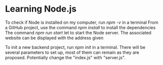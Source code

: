 # Learning Node.js

To check if Node is installed on my computer, run *npm -v* in a terminal
From a GitHub project, use the command *npm install* to install the dependencies
The command *npm run start* let to start the Node server. The associated website can be displayed with the address given

To init a new backend project, run *npm init* in a terminal. There will be several parameters to set up, most of them can remain as they are proposed. Potentially change the "index.js" with "server.js".
